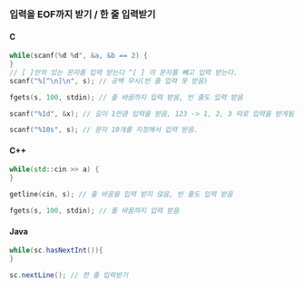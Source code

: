 
### 입력을 EOF까지 받기 / 한 줄 입력받기 

#### C
```c
while(scanf(%d %d", &a, &b == 2) {
}
// [ ]안의 있는 문자를 입력 받는다 ^[ ] 이 문자를 빼고 입력 받는다.
scanf("%[^\n]\n", s); // 공백 무시(빈 줄 입력 못 받음)

fgets(s, 100, stdin); // 줄 바꿈까지 입력 받음, 빈 줄도 입력 받음

scanf("%1d", &x); // 길이 1만큼 입력을 받음, 123 -> 1, 2, 3 따로 입력을 받게됨

scanf("%10s", s); // 문자 10개를 지정해서 입력 받음.
```
#### C++
```c++
while(std::cin >> a) { 
}

getline(cin, s); // 줄 바꿈을 입력 받지 않음, 빈 줄도 입력 받음

fgets(s, 100, stdin); // 줄 바꿈까지 입력 받음
```
#### Java
```java
while(sc.hasNextInt()){
}

sc.nextLine(); // 한 줄 입력받기
```

